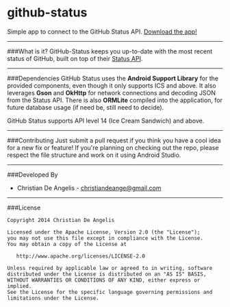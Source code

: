 github-status
=============

Simple app to connect to the GitHub Status API. [Download the app!][1]

---
###What is it?
GitHub-Status keeps you up-to-date with the most recent status of GitHub, built on top of their [Status API][1].

---
###Dependencies
GitHub Status uses the **Android Support Library** for the provided components, even though it only supports ICS and above.
It also leverages **Gson** and **OkHttp** for network connections and decoding JSON from the Status API.
There is also **ORMLite** compiled into the application, for future database usage (if need be, still need to decide).

GitHub Status supports API level 14 (Ice Cream Sandwich) and above.

---
###Contributing
Just submit a pull request if you think you have a cool idea for a new fix or feature!
If you're planning on checking out the repo, please respect the file structure and work on it using Android Studio.

---
###Developed By
- Christian De Angelis - <christiandeange@gmail.com>

---
###License
```
Copyright 2014 Christian De Angelis

Licensed under the Apache License, Version 2.0 (the "License");
you may not use this file except in compliance with the License.
You may obtain a copy of the License at

   http://www.apache.org/licenses/LICENSE-2.0

Unless required by applicable law or agreed to in writing, software
distributed under the License is distributed on an "AS IS" BASIS,
WITHOUT WARRANTIES OR CONDITIONS OF ANY KIND, either express or implied.
See the License for the specific language governing permissions and
limitations under the License.
```

[1]: https://play.google.com/store/apps/details?id=com.deange.githubstatus
[2]: https://status.github.com
